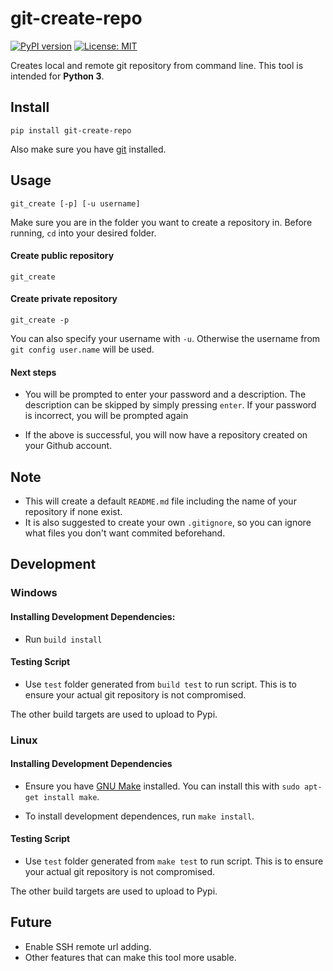 # git-create-repo

[![PyPI version](https://badge.fury.io/py/git-create-repo.svg)](https://badge.fury.io/py/git-create-repo)
[![License: MIT](https://img.shields.io/badge/License-MIT-yellow.svg)](https://opensource.org/licenses/MIT)

Creates local and remote git repository from command line. This tool is intended for **Python 3**.

## Install

`pip install git-create-repo`

Also make sure you have [git](https://git-scm.com/downloads) installed. 

## Usage

`git_create [-p] [-u username]`

Make sure you are in the folder you want to create a repository in. Before running, `cd` into your desired folder. 

#### Create public repository

`git_create`

#### Create private repository

`git_create -p`

You can also specify your username with `-u`. Otherwise the username from `git config user.name` will be used. 

#### Next steps

* You will be prompted to enter your password and a description. The description can be skipped by simply pressing `enter`. If your password is incorrect, you will be prompted again

* If the above is successful, you will now have a repository created on your Github account. 

## Note

* This will create a default `README.md` file including the name of your repository if none exist. 
* It is also suggested to create your own `.gitignore`, so you can ignore what files you don't want commited beforehand. 

## Development

### Windows

#### Installing Development Dependencies:

* Run `build install`

#### Testing Script

* Use `test` folder generated from `build test` to run script. This is to ensure your actual git repository is not compromised. 

The other build targets are used to upload to Pypi. 

### Linux

#### Installing Development Dependencies

* Ensure you have [GNU Make](https://www.gnu.org/software/make/) installed. You can install this with `sudo apt-get install make`. 

* To install development dependences, run `make install`.

#### Testing Script

* Use `test` folder generated from `make test` to run script. This is to ensure your actual git repository is not compromised. 

The other build targets are used to upload to Pypi. 

## Future
* Enable SSH remote url adding. 
* Other features that can make this tool more usable. 